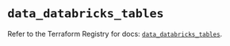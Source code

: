 # `data_databricks_tables`

Refer to the Terraform Registry for docs: [`data_databricks_tables`](https://registry.terraform.io/providers/databricks/databricks/1.44.0/docs/data-sources/tables).
